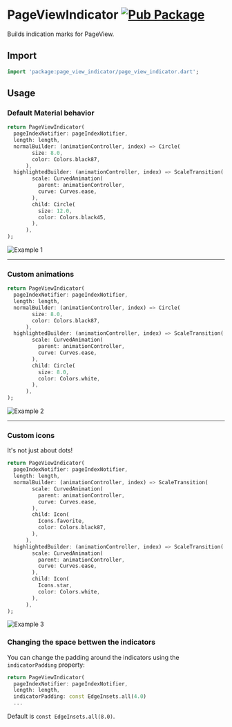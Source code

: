 # PageViewIndicator [![Pub Package](https://img.shields.io/pub/v/page_view_indicator.svg)](https://pub.dartlang.org/packages/page_view_indicator)
Builds indication marks for PageView.

## Import
```dart
import 'package:page_view_indicator/page_view_indicator.dart';
```

## Usage

### Default Material behavior
```dart
return PageViewIndicator(
  pageIndexNotifier: pageIndexNotifier,
  length: length,
  normalBuilder: (animationController, index) => Circle(
        size: 8.0,
        color: Colors.black87,
      ),
  highlightedBuilder: (animationController, index) => ScaleTransition(
        scale: CurvedAnimation(
          parent: animationController,
          curve: Curves.ease,
        ),
        child: Circle(
          size: 12.0,
          color: Colors.black45,
        ),
      ),
);
```
![Example 1](example1.gif)

---

### Custom animations
```dart
return PageViewIndicator(
  pageIndexNotifier: pageIndexNotifier,
  length: length,
  normalBuilder: (animationController, index) => Circle(
        size: 8.0,
        color: Colors.black87,
      ),
  highlightedBuilder: (animationController, index) => ScaleTransition(
        scale: CurvedAnimation(
          parent: animationController,
          curve: Curves.ease,
        ),
        child: Circle(
          size: 8.0,
          color: Colors.white,
        ),
      ),
);
```
![Example 2](example2.gif)

---

### Custom icons
It's not just about dots!
```dart
return PageViewIndicator(
  pageIndexNotifier: pageIndexNotifier,
  length: length,
  normalBuilder: (animationController, index) => ScaleTransition(
        scale: CurvedAnimation(
          parent: animationController,
          curve: Curves.ease,
        ),
        child: Icon(
          Icons.favorite,
          color: Colors.black87,
        ),
      ),
  highlightedBuilder: (animationController, index) => ScaleTransition(
        scale: CurvedAnimation(
          parent: animationController,
          curve: Curves.ease,
        ),
        child: Icon(
          Icons.star,
          color: Colors.white,
        ),
      ),
);
```
![Example 3](example3.gif)

### Changing the space bettwen the indicators

You can change the padding around the indicators using the `indicatorPadding` property:

```dart
return PageViewIndicator(
  pageIndexNotifier: pageIndexNotifier,
  length: length,
  indicatorPadding: const EdgeInsets.all(4.0)
  ...
```

Default is `const EdgeInsets.all(8.0)`.
